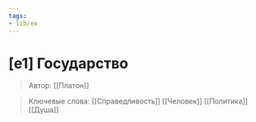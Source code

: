 ```yaml
---
tags:
- lib/ex
---
```

# [e1] Государство
>Автор: [[Платон]]

>Ключевые слова: [[Справедливость]] [[Человек]] [[Политика]] [[Душа]]
